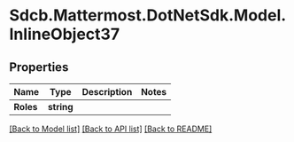 # Sdcb.Mattermost.DotNetSdk.Model.InlineObject37
## Properties

Name | Type | Description | Notes
------------ | ------------- | ------------- | -------------
**Roles** | **string** |  | 

[[Back to Model list]](../README.md#documentation-for-models) [[Back to API list]](../README.md#documentation-for-api-endpoints) [[Back to README]](../README.md)

